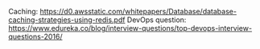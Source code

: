 Caching: https://d0.awsstatic.com/whitepapers/Database/database-caching-strategies-using-redis.pdf
DevOps question: https://www.edureka.co/blog/interview-questions/top-devops-interview-questions-2016/